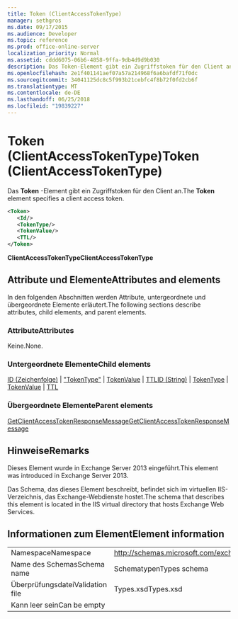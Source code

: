 ```yaml
---
title: Token (ClientAccessTokenType)
manager: sethgros
ms.date: 09/17/2015
ms.audience: Developer
ms.topic: reference
ms.prod: office-online-server
localization_priority: Normal
ms.assetid: cddd6075-06b6-4858-9ffa-9db4d9d9b030
description: Das Token-Element gibt ein Zugriffstoken für den Client an.
ms.openlocfilehash: 2e1f401141aef07a57a214968f6a6bafdf71f0dc
ms.sourcegitcommit: 34041125dc8c5f993b21cebfc4f8b72f0fd2cb6f
ms.translationtype: MT
ms.contentlocale: de-DE
ms.lasthandoff: 06/25/2018
ms.locfileid: "19839227"
---
```

# <a name="token-clientaccesstokentype"></a><span data-ttu-id="99dc2-103">Token (ClientAccessTokenType)</span><span class="sxs-lookup"><span data-stu-id="99dc2-103">Token (ClientAccessTokenType)</span></span>

<span data-ttu-id="99dc2-104">Das **Token** -Element gibt ein Zugriffstoken für den Client an.</span><span class="sxs-lookup"><span data-stu-id="99dc2-104">The **Token** element specifies a client access token.</span></span> 
  
```XML
<Token>
   <Id/>
   <TokenType/>
   <TokenValue/>
   <TTL/>
</Token>
```

 <span data-ttu-id="99dc2-105">**ClientAccessTokenType**</span><span class="sxs-lookup"><span data-stu-id="99dc2-105">**ClientAccessTokenType**</span></span>
## <a name="attributes-and-elements"></a><span data-ttu-id="99dc2-106">Attribute und Elemente</span><span class="sxs-lookup"><span data-stu-id="99dc2-106">Attributes and elements</span></span>

<span data-ttu-id="99dc2-107">In den folgenden Abschnitten werden Attribute, untergeordnete und übergeordnete Elemente erläutert.</span><span class="sxs-lookup"><span data-stu-id="99dc2-107">The following sections describe attributes, child elements, and parent elements.</span></span>
  
### <a name="attributes"></a><span data-ttu-id="99dc2-108">Attribute</span><span class="sxs-lookup"><span data-stu-id="99dc2-108">Attributes</span></span>

<span data-ttu-id="99dc2-109">Keine.</span><span class="sxs-lookup"><span data-stu-id="99dc2-109">None.</span></span>
  
### <a name="child-elements"></a><span data-ttu-id="99dc2-110">Untergeordnete Elemente</span><span class="sxs-lookup"><span data-stu-id="99dc2-110">Child elements</span></span>

<span data-ttu-id="99dc2-111">[ID (Zeichenfolge)](id-string.md) | ["TokenType"](tokentype.md) | [TokenValue](tokenvalue.md) | [TTL](ttl.md)</span><span class="sxs-lookup"><span data-stu-id="99dc2-111">[ID (String)](id-string.md) | [TokenType](tokentype.md) | [TokenValue](tokenvalue.md) | [TTL](ttl.md)</span></span>
  
### <a name="parent-elements"></a><span data-ttu-id="99dc2-112">Übergeordnete Elemente</span><span class="sxs-lookup"><span data-stu-id="99dc2-112">Parent elements</span></span>

[<span data-ttu-id="99dc2-113">GetClientAccessTokenResponseMessage</span><span class="sxs-lookup"><span data-stu-id="99dc2-113">GetClientAccessTokenResponseMessage</span></span>](getclientaccesstokenresponsemessage.md)
  
## <a name="remarks"></a><span data-ttu-id="99dc2-114">Hinweise</span><span class="sxs-lookup"><span data-stu-id="99dc2-114">Remarks</span></span>

<span data-ttu-id="99dc2-115">Dieses Element wurde in Exchange Server 2013 eingeführt.</span><span class="sxs-lookup"><span data-stu-id="99dc2-115">This element was introduced in Exchange Server 2013.</span></span>
  
<span data-ttu-id="99dc2-116">Das Schema, das dieses Element beschreibt, befindet sich im virtuellen IIS-Verzeichnis, das Exchange-Webdienste hostet.</span><span class="sxs-lookup"><span data-stu-id="99dc2-116">The schema that describes this element is located in the IIS virtual directory that hosts Exchange Web Services.</span></span>
  
## <a name="element-information"></a><span data-ttu-id="99dc2-117">Informationen zum Element</span><span class="sxs-lookup"><span data-stu-id="99dc2-117">Element information</span></span>

|||
|:-----|:-----|
|<span data-ttu-id="99dc2-118">Namespace</span><span class="sxs-lookup"><span data-stu-id="99dc2-118">Namespace</span></span>  <br/> |http://schemas.microsoft.com/exchange/services/2006/types  <br/> |
|<span data-ttu-id="99dc2-119">Name des Schemas</span><span class="sxs-lookup"><span data-stu-id="99dc2-119">Schema name</span></span>  <br/> |<span data-ttu-id="99dc2-120">Schematypen</span><span class="sxs-lookup"><span data-stu-id="99dc2-120">Types schema</span></span>  <br/> |
|<span data-ttu-id="99dc2-121">Überprüfungsdatei</span><span class="sxs-lookup"><span data-stu-id="99dc2-121">Validation file</span></span>  <br/> |<span data-ttu-id="99dc2-122">Types.xsd</span><span class="sxs-lookup"><span data-stu-id="99dc2-122">Types.xsd</span></span>  <br/> |
|<span data-ttu-id="99dc2-123">Kann leer sein</span><span class="sxs-lookup"><span data-stu-id="99dc2-123">Can be empty</span></span>  <br/> ||
   

